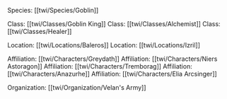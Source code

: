 Species: [[twi/Species/Goblin]]

Class: [[twi/Classes/Goblin King]]
Class: [[twi/Classes/Alchemist]]
Class: [[twi/Classes/Healer]]

Location: [[twi/Locations/Baleros]]
Location: [[twi/Locations/Izril]]

Affiliation: [[twi/Characters/Greydath]]
Affiliation: [[twi/Characters/Niers Astoragon]]
Affiliation: [[twi/Characters/Tremborag]]
Affiliation: [[twi/Characters/Anazurhe]]
Affiliation: [[twi/Characters/Elia Arcsinger]]

Organization: [[twi/Organization/Velan's Army]]

